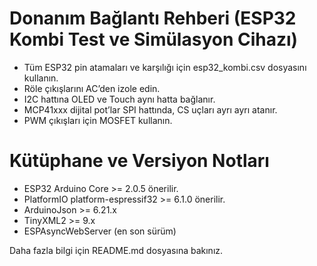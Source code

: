 # Donanım Bağlantı Rehberi (ESP32 Kombi Test ve Simülasyon Cihazı)

- Tüm ESP32 pin atamaları ve karşılığı için esp32_kombi.csv dosyasını kullanın.
- Röle çıkışlarını AC’den izole edin.
- I2C hattına OLED ve Touch aynı hatta bağlanır.
- MCP41xxx dijital pot’lar SPI hattında, CS uçları ayrı ayrı atanır.
- PWM çıkışları için MOSFET kullanın.

# Kütüphane ve Versiyon Notları

- ESP32 Arduino Core >= 2.0.5 önerilir.
- PlatformIO platform-espressif32 >= 6.1.0 önerilir.
- ArduinoJson >= 6.21.x
- TinyXML2 >= 9.x
- ESPAsyncWebServer (en son sürüm)

Daha fazla bilgi için README.md dosyasına bakınız.
